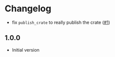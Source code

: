 # Changelog

- fix `publish_crate` to really publish the crate ([#1](https://github.com/seaofvoices/rust-release-action/pull/1))

## 1.0.0

- Initial version
